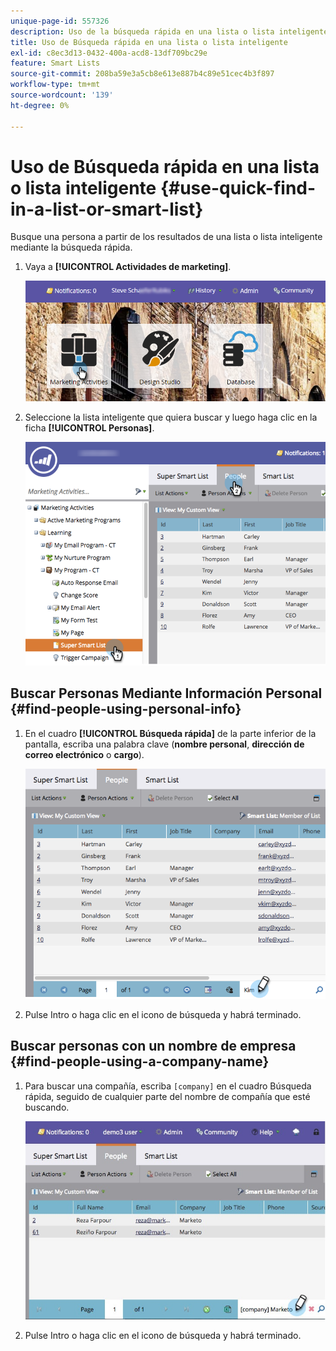 ```yaml
---
unique-page-id: 557326
description: Uso de la búsqueda rápida en una lista o lista inteligente - Documentos de Marketo - Documentación del producto
title: Uso de Búsqueda rápida en una lista o lista inteligente
exl-id: c8ec3d13-0432-400a-acd8-13df709bc29e
feature: Smart Lists
source-git-commit: 208ba59e3a5cb8e613e887b4c89e51cec4b3f897
workflow-type: tm+mt
source-wordcount: '139'
ht-degree: 0%

---
```


# Uso de Búsqueda rápida en una lista o lista inteligente {#use-quick-find-in-a-list-or-smart-list}

Busque una persona a partir de los resultados de una lista o lista inteligente mediante la búsqueda rápida.

1. Vaya a **[!UICONTROL Actividades de marketing]**.

   ![](assets/login-marketing-activities.png)

1. Seleccione la lista inteligente que quiera buscar y luego haga clic en la ficha **[!UICONTROL Personas]**.

   ![](assets/smartlistpeople.png)

## Buscar Personas Mediante Información Personal {#find-people-using-personal-info}

1. En el cuadro **[!UICONTROL Búsqueda rápida]** de la parte inferior de la pantalla, escriba una palabra clave (**nombre personal**, **dirección de correo electrónico** o **cargo**).

   ![](assets/searchpeople.png)

1. Pulse Intro o haga clic en el icono de búsqueda y habrá terminado.

## Buscar personas con un nombre de empresa {#find-people-using-a-company-name}

1. Para buscar una compañía, escriba `[company]` en el cuadro Búsqueda rápida, seguido de cualquier parte del nombre de compañía que esté buscando.

   ![](assets/supersmartlistsearch.jpg)

1. Pulse Intro o haga clic en el icono de búsqueda y habrá terminado.
